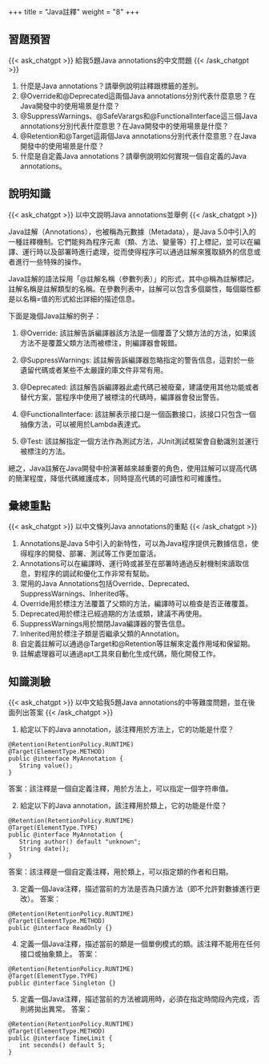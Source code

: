+++
title = "Java註釋"
weight = "8"
+++
## 習題預習
{{< ask_chatgpt >}}
給我5題Java annotations的中文問題
{{< /ask_chatgpt >}}



1. 什麼是Java annotations？請舉例說明註釋跟標籤的差別。
2. @Override和@Deprecated這兩個Java annotations分別代表什麼意思？在Java開發中的使用場景是什麼？
3. @SuppressWarnings、@SafeVarargs和@FunctionalInterface這三個Java annotations分別代表什麼意思？在Java開發中的使用場景是什麼？
4. @Retention和@Target這兩個Java annotations分別代表什麼意思？在Java開發中的使用場景是什麼？
5. 什麼是自定義Java annotations？請舉例說明如何實現一個自定義的Java annotations。   

## 說明知識
{{< ask_chatgpt >}}
以中文說明Java annotations並舉例
{{< /ask_chatgpt >}}



Java註解（Annotations），也被稱為元數據（Metadata），是Java 5.0中引入的一種註釋機制。它們能夠為程序元素（類、方法、變量等）打上標記，並可以在編譯、運行時以及部署時進行處理，從而使得程序可以通過註解來獲取額外的信息或者進行一些特殊的操作。

Java註解的語法採用「@註解名稱（參數列表）」的形式，其中@稱為註解標記，註解名稱是註解類型的名稱。在參數列表中，註解可以包含多個屬性，每個屬性都是以名稱=值的形式給出詳細的描述信息。

下面是幾個Java註解的例子：

1. @Override: 該註解告訴編譯器該方法是一個覆蓋了父類方法的方法，如果該方法不是覆蓋父類方法而被標注，則編譯器會報錯。

2. @SuppressWarnings: 該註解告訴編譯器忽略指定的警告信息，這對於一些遺留代碼或者某些不太嚴謹的庫文件非常有用。

3. @Deprecated: 該註解告訴編譯器此處代碼已被廢棄，建議使用其他功能或者替代方案，當程序中使用了被標注的代碼時，編譯器會發出警告。

4. @FunctionalInterface: 該註解表示接口是一個函數接口，該接口只包含一個抽像方法，可以被用於Lambda表達式。

5. @Test: 該註解指定一個方法作為測試方法，JUnit測試框架會自動識別並運行被標注的方法。

總之，Java註解在Java開發中扮演著越來越重要的角色，使用註解可以提高代碼的簡潔程度，降低代碼維護成本，同時提高代碼的可讀性和可維護性。   

## 彙總重點
{{< ask_chatgpt >}}
以中文條列Java annotations的重點
{{< /ask_chatgpt >}}



1. Annotations是Java 5中引入的新特性，可以為Java程序提供元數據信息，使得程序的開發、部署、測試等工作更加靈活。
2. Annotations可以在編譯時、運行時或甚至在部署時通過反射機制來讀取信息，對程序的調試和優化工作非常有幫助。
3. 常用的Java Annotations包括Override、Deprecated、SuppressWarnings、Inherited等。
4. Override用於標注方法覆蓋了父類的方法，編譯時可以檢查是否正確覆蓋。
5. Deprecated用於標注已經過期的方法或類，建議不再使用。
6. SuppressWarnings用於關閉Java編譯器的警告信息。
7. Inherited用於標注子類是否繼承父類的Annotation。
8. 自定義註解可以通過@Target和@Retention等註解來定義作用域和保留期。
9. 註解處理器可以通過apt工具來自動化生成代碼，簡化開發工作。   

## 知識測驗
{{< ask_chatgpt >}}
以中文給我5題Java annotations的中等難度問題，並在後面列出答案
{{< /ask_chatgpt >}}



1. 給定以下的Java annotation，該注釋用於方法上，它的功能是什麼？
```
@Retention(RetentionPolicy.RUNTIME)
@Target(ElementType.METHOD)
public @interface MyAnnotation {
   String value();
}
```
答案：該注釋是一個自定義注釋，用於方法上，可以指定一個字符串值。

2. 給定以下的Java annotation，該注釋用於類上，它的功能是什麼？
```
@Retention(RetentionPolicy.RUNTIME)
@Target(ElementType.TYPE)
public @interface MyAnnotation {
   String author() default "unknown";
   String date();
}
```
答案：該注釋是一個自定義注釋，用於類上，可以指定類的作者和日期。

3. 定義一個Java注釋，描述當前的方法是否為只讀方法（即不允許對數據進行更改）。
答案：
```
@Retention(RetentionPolicy.RUNTIME)
@Target(ElementType.METHOD)
public @interface ReadOnly {}
```

4. 定義一個Java注釋，描述當前的類是一個單例模式的類。該注釋不能用在任何接口或抽象類上。
答案：
```
@Retention(RetentionPolicy.RUNTIME)
@Target(ElementType.TYPE)
public @interface Singleton {}
```

5. 定義一個Java注釋，描述當前的方法被調用時，必須在指定時間段內完成，否則將拋出異常。
答案：
```
@Retention(RetentionPolicy.RUNTIME)
@Target(ElementType.METHOD)
public @interface TimeLimit {
   int seconds() default 5;
}
```   


